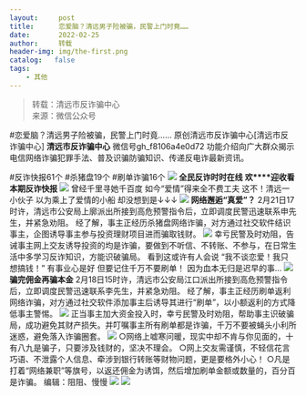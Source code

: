 ```yaml
---
layout:     post
title:      恋爱脑？清远男子险被骗，民警上门时竟……
date:       2022-02-25
author:     转载
header-img: img/the-first.png
catalog:   false
tags:
    - 其他
---
```


<blockquote><p>转载：清远市反诈骗中心<br>
来源：微信公众号</p></blockquote>

#恋爱脑？清远男子险被骗，民警上门时竟……
原创清远市反诈骗中心[清远市反诈骗中心]
**清远市反诈骗中心**
微信号gh_f8106a4e0d72
功能介绍向广大群众揭示电信网络诈骗犯罪手法、普及识骗防骗知识、传递反电诈最新资讯。

#反诈快报61个
#杀猪盘19个
#刷单诈骗16个
![]({{site.baseurl}}/postimg/3CxTSiafadcic5zyXUfbXLUClzlpaoknCpV4bErPg2kuuS97hoJJbNCtFOVZ9X0j5W26HDaregC5kibiaLGl8CPr9A.gif)
**全民反诈时时在线**
**欢****迎收看本期反诈快报**
![]({{site.baseurl}}/postimg/3CxTSiafadc8a4dOaanVmTQc2uAiapibyibo6OMNFicCLrib6Egdb2RsH9hjvyrgiao0xB2urGRvsQzTWWblUlg0a9xjQ.gif)
曾经千里寻她千百度
如今“爱情”得来全不费工夫
这不！清远一小伙子
以为乘上了爱情的小船
却没想到是↓↓↓
![]({{site.baseurl}}/postimg/3CxTSiafadcicoib0PwBsQZ74zicib8mE5rRNnZg5pk1W1ib9ge3VEj4iajm1DnRJa2hnXEjuIDdXB5z0gReR6cvic2etQ.jpeg)
**网络邂逅“真爱”？**
2月21日17时许，清远市公安局上廓派出所接到高危预警指令后，立即调度民警迅速联系申先生，并紧急劝阻。
经了解，事主正经历杀猪盘网络诈骗，对方通过社交软件结识事主，企图诱导事主参与投资理财项目进而骗取钱财。
![]({{site.baseurl}}/postimg/3CxTSiafadcicoib0PwBsQZ74zicib8mE5rRNqeTWY6Hy0Ep3dwmJR75Oibv7URAIl9Vb96nmwlyb9ibiaX0ibYBqOtptvA.png)
幸亏民警及时劝阻，告诫事主网上交友诱导投资的均是诈骗，要做到不听信、不转账、不参与，在日常生活中多学习反诈知识，方能识破骗局。
看到这或许有人会说
“我不谈恋爱！我只想搞钱！”
有事业心是好
但要记住千万不要刷单！
因为血本无归是迟早的事...
![]({{site.baseurl}}/postimg/3CxTSiafadcicoib0PwBsQZ74zicib8mE5rRN3WSFftiaMRZkzFmlRISQL6bGvewRWtsJjvDxZtQZ9YEG4Mw2Fcp6Rng.jpeg)
**骗完佣金再骗本金**
2月18日15时许，清远市公安局江口派出所接到高危预警指令后，立即调度民警迅速联系李先生，并紧急劝阻。
经了解，事主正经历刷单返利网络诈骗，对方通过社交软件添加事主后诱导其进行“刷单”，以小额返利的方式降低事主警惕。
![]({{site.baseurl}}/postimg/3CxTSiafadcicoib0PwBsQZ74zicib8mE5rRNibEtCplib4P6C4Fc9BWhmV8uibjXU9bxDcZUV0wulIz7Df5jRk6PgK4Xw.png)
正当事主加大资金投入时，幸亏民警及时劝阻，帮助事主识破骗局，成功避免其财产损失。并叮嘱事主所有刷单都是诈骗，千万不要被蝇头小利所迷惑，避免落入诈骗圈套。
![]({{site.baseurl}}/postimg/3CxTSiafadcicSrq1TuCGjeg2XR8pkWTQy35zoTPIMPXzr1WuAj8qB3ZcbcVDsHhONZTzWhicTwzmQkTa4MDFcIyg.png)
○网络上嘘寒问暖，现实中却不肯与你见面的，十有八九是骗子，只要涉及钱财的，坚决不理会。
○网上交友需谨慎，不轻信花言巧语、不泄露个人信息、牵涉到银行转账等财物问题，更是要格外小心！
○凡是打着“网络兼职”等旗号，以返还佣金为诱饵，然后增加刷单金额或数量的，百分百是诈骗。
编辑：阻阻、慢慢
![]({{site.baseurl}}/postimg/SUycX2yckdJ5YVVCpDYl0c5CbMTO3KgBTesbSxe5zKHlm2GQsTWAFTgswCXscN6Y9vuJHFcE77orSK7ClzYOdg.jpeg)
![]({{site.baseurl}}/postimg/3CxTSiafadcic5zyXUfbXLUClzlpaoknCpErldQhhamfG7KH1qHGrr3icT9iaAoE1B4noSO7EewO2k8fys5pMuaoog.gif)
